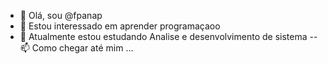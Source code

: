 - 👋 Olá, sou @fpanap
- 👀 Estou interessado em  aprender programaçaoo
- 🌱 Atualmente estou estudando Analise e desenvolvimento de sistema
-- 📫 Como chegar até mim ...
<!---
fpanap/fpanap is a ✨ special ✨ repository because its `README.md` (this file) appears on your GitHub profile.
You can click the Preview link to take a look at your changes.
--->
